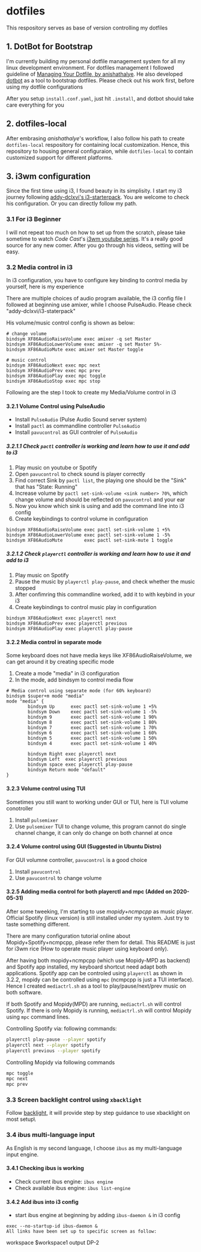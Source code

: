 # dotfiles
This respository serves as base of version controlling my dotfiles

## 1. DotBot for Bootstrap

I'm currently building my personal dotfile management system for all my linux development environment. For dotfiles management I followed guideline of [Managing Your Dotfile, by anishathalye](https://www.anishathalye.com/2014/08/03/managing-your-dotfiles/). He also developed [dotbot](https://github.com/anishathalye/dotbot/) as a tool to bootstrap dotfiles. Please check out his work first, before using my dotfile configurations

After you setup `install.conf.yaml`, just hit `.install`, and dotbot should take care everything for you

## 2. dotfiles-local

After embrasing *anishathalye*'s workflow, I also follow his path to create `dotfiles-local` respository for containing local customization. Hence, this repository to housing general configuraion, while `dotfiles-local` to contain customized support for different platforms.

## 3. i3wm configuration

Since the first time using i3, I found beauty in its simplisity. I start my i3 journey following [addy-dclxvi's i3-starterpack](https://github.com/addy-dclxvi/i3-starterpack). You are welcome to check his configuration. Or you can directly follow my path.

### 3.1 For i3 Beginner

I will not repeat too much on how to set up from the scratch, please take sometime to watch *Code Cast*'s [i3wm youtube series](https://www.youtube.com/watch?v=j1I63wGcvU4). It's a really good source for any new comer. After you go through his videos, setting will be easy.

### 3.2 Media control in i3

In i3 configuration, you have to configure key binding to control media by yourself, here is my experience

There are multiple choices of audio program available, the i3 config file I followed at beginning use amixer, while I choose PulseAudio. Please check "addy-dclxvi/i3-staterpack" 

His volume/music control config is shown as below:

```
# change volume
bindsym XF86AudioRaiseVolume exec amixer -q set Master
bindsym XF86AudioLowerVolume exec amixer -q set Master 5%-
bindsym XF86AudioMute exec amixer set Master toggle

# music control
bindsym XF86AudioNext exec mpc next
bindsym XF86AudioPrev exec mpc prev
bindsym XF86AudioPlay exec mpc toggle
bindsym XF86AudioStop exec mpc stop
```

Following are the step I took to create my Media/Volume control in i3

#### 3.2.1 Volume Control using PulseAudio

* Install `PulseAudio` (Pulse Audio Sound server system)
* Install `pactl` as commandline controller `PulseAudio`
* Install `pavucontrol` as GUI controler of `PulseAudio` 

##### 3.2.1.1 Check `pactl` controller is working and learn how to use it and add to i3

1. Play music on youtube or Spotify
2. Open `pavucontrol` to check sound is player correctly
3. Find correct Sink by `pactl list`, the playing one should be the "Sink" that has "State: Running"
4. Increase volume by `pactl set-sink-volume <sink number> 70%`, which change volume and should be reflected on `pavucontrol` and your ear
5. Now you know which sink is using and add the command line into i3 config
6. Create keybindings to control volume in configuration

```
bindsym XF86AudioRaiseVolume exec pactl set-sink-volume 1 +5%
bindsym XF86AudioLowerVolume exec pactl set-sink-volume 1 -5%
bindsym XF86AudioMute        exec pactl set-sink-mute 1 toggle
```

##### 3.2.1.2 Check `playerctl` controller is working and learn how to use it and add to i3 

1. Play music on Spotify
2. Pause the music by `playerctl play-pause`, and check whether the music stopped
3. After confimring this commandline worked, add it to with keybind in your i3
4. Create keybindings to control music play in configuration

```
bindsym XF86AudioNext exec playerctl next
bindsym XF86AudioPrev exec playerctl previous
bindsym XF86AudioPlay exec playerctl play-pause
```

#### 3.2.2 Media control in separate mode

Some keyboard does not have media keys like XF86AudioRaiseVolume, we can get around it by creating specific mode

1. Create a mode "media" in i3 configuration
2. In the mode, add bindsym to control media flow

```
# Media control using separate mode (for 60% keyboard)
bindsym $super+m mode "media"
mode "media" {
        bindsym Up      exec pactl set-sink-volume 1 +5%
        bindsym Down    exec pactl set-sink-volume 1 -5%
        bindsym 9       exec pactl set-sink-volume 1 90%
        bindsym 8       exec pactl set-sink-volume 1 80%
        bindsym 7       exec pactl set-sink-volume 1 70%
        bindsym 6       exec pactl set-sink-volume 1 60%
        bindsym 5       exec pactl set-sink-volume 1 50%
        bindsym 4       exec pactl set-sink-volume 1 40%
        
        bindsym Right exec playerctl next
        bindsym Left  exec playerctl previous
        bindsym space exec playerctl play-pause 
        bindsym Return mode "default"
}
```

#### 3.2.3 Volume control using TUI

Sometimes you still want to working under GUI or TUI, here is TUI volume conotroller

1. Install `pulsemixer` 
2. Use `pulsemixer` TUI to change volume, this program cannot do single channel change, it can only do change on both channel at once

#### 3.2.4 Volume control using GUI (Suggested in Ubuntu Distro)

For GUI volumne controller, `pavucontrol` is a good choice

1. Install `pavucontrol`
2. Use `pavucontrol` to change volume

#### 3.2.5 Adding media control for both playerctl and mpc (Added on 2020-05-31)

After some tweeking, I'm starting to use *mopidy+ncmpcpp* as music player. Official Spotify (linux version) is still installed under my system. Just try to taste something different.

There are many configuration tutorial online about Mopidy+Spotify+ncmpcpp, please refer them for detail. This README is just for i3wm rice (How to operate music player using keyboard only).

After having both mopidy+ncmpcpp (which use Mopidy-MPD as backend) and Spotify app installed, my keyboard shortcut need adapt both applications. Spotify app can be controled using `playerctl` as shown in 3.2.2, mopidy can be controlled using `mpc` (ncmpcpp is just a TUI interface). Hence I created `mediactrl.sh` as a tool to play/pause/next/prev music on both software.

If both Spotify and Mopidy(MPD) are running, `mediactrl.sh` will control Spotify. If there is only Mopidy is running, `mediactrl.sh` will control Mopidy using `mpc` command lines.

Controlling Spotify via: following commands:

```bash
playerctl play-pause --player spotify
playerctl next --player spotify
playerctl previous --player spotify
```

Controlling Mopidy via following commands

```bash
mpc toggle
mpc next
mpc prev
```

### 3.3 Screen backlight control using `xbacklight`

Follow [backlight](https://wiki.archlinux.org/index.php/backlight), it will provide step by step guidance to use xbacklight on most setup\

### 3.4 ibus multi-language input

As English is my second language, I choose `ibus` as my multi-language input engine. 

#### 3.4.1 Checking ibus is working

* Check current ibus engine: `ibus engine`
* Check available ibus engine: `ibus list-engine`

#### 3.4.2 Add ibus into i3 config

* start ibus engine at beginning by adding `ibus-daemon &` in i3 config

```
exec --no-startup-id ibus-daemon &
All links have been set up to specific screen as follow:

```
workspace $workspace1 output DP-2
```
